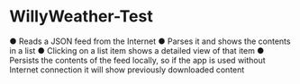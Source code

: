 # WillyWeather-Test
 
 ● Reads a JSON feed from the Internet
 ● Parses it and shows the contents in a list
 ● Clicking on a list item shows a detailed view of that item
 ● Persists the contents of the feed locally, so if the app is used without Internet  connection it will show previously downloaded content
